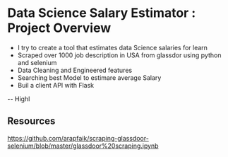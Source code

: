 # Data Science Salary Estimator : Project Overview
* I try to create a tool that estimates data Science salaries for learn
* Scraped over 1000 job description in USA from glassdor using python and selenium
* Data Cleaning and Engineered features
* Searching best Model to estimare average Salary
* Buil a client API with Flask

-- Highl


## Resources 
https://github.com/arapfaik/scraping-glassdoor-selenium/blob/master/glassdoor%20scraping.ipynb


